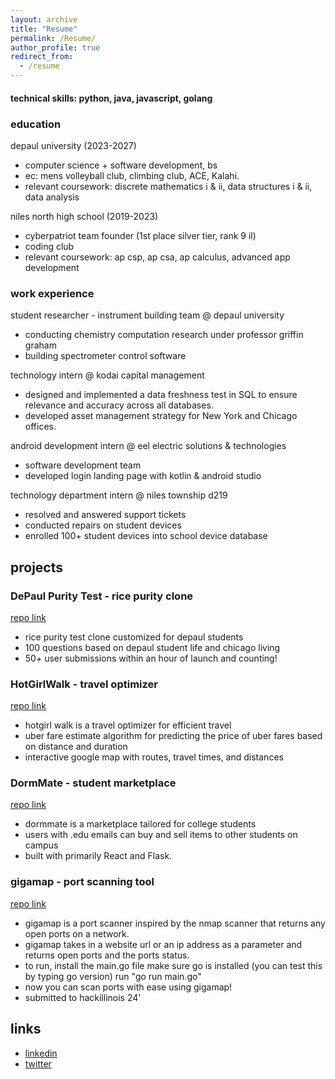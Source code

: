 ```yaml
---
layout: archive
title: "Resume"
permalink: /Resume/
author_profile: true
redirect_from:
  - /resume
---
```


#### technical skills: python, java, javascript, golang

### education
depaul university (2023-2027)
- computer science + software development, bs
- ec: mens volleyball club, climbing club, ACE, Kalahi.
- relevant coursework: discrete mathematics i & ii, data structures i & ii, data analysis

niles north high school (2019-2023)
- cyberpatriot team founder (1st place silver tier, rank 9 il)
- coding club
- relevant coursework: ap csp, ap csa, ap calculus, advanced app development

### work experience
student researcher - instrument building team @ depaul university
- conducting chemistry computation research under professor griffin graham
- building spectrometer control software

technology intern @ kodai capital management
- designed and implemented a data freshness test in SQL to ensure relevance and accuracy across all databases.
- developed asset management strategy for New York and Chicago offices.

android development intern @ eel electric solutions & technologies
- software development team
- developed login landing page with kotlin & android studio

technology department intern @ niles township d219 
- resolved and answered support tickets
- conducted repairs on student devices
- enrolled 100+ student devices into school device database

## projects
### DePaul Purity Test - rice purity clone
[repo link](https://github.com/eyoo217/depaulpuritytest)

- rice purity test clone customized for depaul students
- 100 questions based on depaul student life and chicago living
- 50+ user submissions within an hour of launch and counting!

### HotGirlWalk - travel optimizer
[repo link](https://github.com/eyoo217/HotGirlWalk)

- hotgirl walk is a travel optimizer for efficient travel
- uber fare estimate algorithm for predicting the price of uber fares based on distance and duration
- interactive google map with routes, travel times, and distances 

### DormMate - student marketplace
[repo link](https://github.com/eyoo217/dormmate-test)

- dormmate is a marketplace tailored for college students
- users with .edu emails can buy and sell items to other students on campus
- built with primarily React and Flask. 

### gigamap - port scanning tool
[repo link](https://github.com/eyoo217/gigamap)

- gigamap is a port scanner inspired by the nmap scanner that returns any open ports on a network.
- gigamap takes in a website url or an ip address as a parameter and returns open ports and the ports status.
- to run, install the main.go file make sure go is installed (you can test this by typing go version) run "go run main.go"
- now you can scan ports with ease using gigamap!
- submitted to hackillinois 24'

## links

- [linkedin](https://linkedin.com/in/elotmusk/)
- [twitter](https://x.com/elotval)
  
